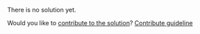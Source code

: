 
There is no solution yet.

Would you like to [contribute to the solution](https://github.com/BFEdev/BFE.dev-solutions/blob/main/react/usearray_en.md)? [Contribute guideline](https://github.com/BFEdev/BFE.dev-solutions#how-to-contribute)
